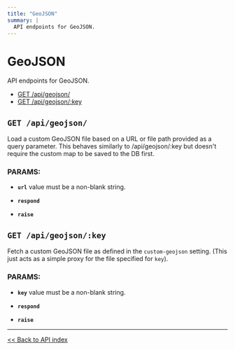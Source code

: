 ```yaml
---
title: "GeoJSON"
summary: |
  API endpoints for GeoJSON.
---
```


# GeoJSON

API endpoints for GeoJSON.

  - [GET /api/geojson/](#get-apigeojson)
  - [GET /api/geojson/:key](#get-apigeojsonkey)

## `GET /api/geojson/`

Load a custom GeoJSON file based on a URL or file path provided as a query parameter.
  This behaves similarly to /api/geojson/:key but doesn't require the custom map to be saved to the DB first.

### PARAMS:

*  **`url`** value must be a non-blank string.

*  **`respond`** 

*  **`raise`**

## `GET /api/geojson/:key`

Fetch a custom GeoJSON file as defined in the `custom-geojson` setting. (This just acts as a simple proxy for the
  file specified for `key`).

### PARAMS:

*  **`key`** value must be a non-blank string.

*  **`respond`** 

*  **`raise`**

---

[<< Back to API index](../api-documentation.md)